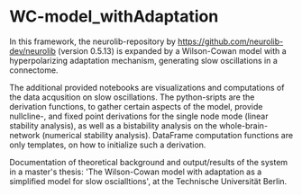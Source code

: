 # WC-model_withAdaptation
In this framework, the neurolib-repository by https://github.com/neurolib-dev/neurolib (version 0.5.13) is expanded by a Wilson-Cowan model with a hyperpolarizing adaptation mechanism, generating slow oscillations in a connectome.

The additional provided notebooks are visualizations and computations of the data acqusition on slow oscillations. The python-sripts are the derivation functions, to gather certain aspects of the model, provide nullcline-, and fixed point derivations for the single node mode (linear stability analysis), as well as a bistability analysis on the whole-brain-network (numerical stability analysis). DataFrame computation functions are only templates, on how to initialize such a derivation.

Documentation of theoretical background and output/results of the system in a master's thesis: 'The Wilson-Cowan model with adaptation as a simplified model for slow oscialltions', at the Technische Universität Berlin.
